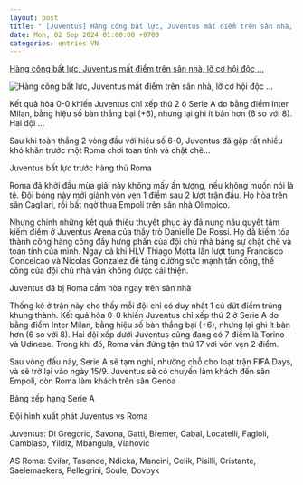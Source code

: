 ```yaml
---
layout: post
title: " [Juventus] Hàng công bất lực, Juventus mất điểm trên sân nhà, lỡ cơ hội độc ..."
date: Mon, 02 Sep 2024 01:00:00 +0700
categories: entries VN
---
```

[Hàng công bất lực, Juventus mất điểm trên sân nhà, lỡ cơ hội độc ...](https://thethaovanhoa.vn/hang-cong-bat-luc-juventus-mat-diem-tren-san-nha-lo-co-hoi-doc-chiem-ngoi-dau-serie-a-20240902063701592.htm)

![Hàng công bất lực, Juventus mất điểm trên sân nhà, lỡ cơ hội độc ...](https://thethaovanhoa.mediacdn.vn/thumb_w/1200/372676912336973824/2024/9/1/juve-vs-rom-17252323944011612989037-26-0-1031-1920-crop-1725233735477647024705.jpg)

Kết quả hòa 0-0 khiến Juventus chỉ xếp thứ 2 ở Serie A do bằng điểm Inter Milan, bằng hiệu số bàn thắng bại (+6), nhưng lại ghi ít bàn hơn (6 so với 8). Hai đội ...

Sau khi toàn thắng 2 vòng đầu với hiệu số 6-0, Juventus đã gặp rất nhiều khó khăn trước một Roma chơi toan tính và chặt chẽ...

Juventus bất lực trước hàng thủ Roma

Roma đã khởi đầu mùa giải này không mấy ấn tượng, nếu không muốn nói là tệ. Đội bóng này mới giành vỏn vẹn 1 điểm sau 2 lượt trận đầu. Họ hòa trên sân Cagliari, rồi bất ngờ thua Empoli trên sân nhà Olimpico.

Nhưng chính những kết quả thiếu thuyết phục ấy đã nung nấu quyết tâm kiếm điểm ở Juventus Arena của thầy trò Danielle De Rossi. Họ đã kiềm tỏa thành công hàng công đầy hưng phấn của đội chủ nhà bằng sự chặt chẽ và toan tính của mình. Ngay cả khi HLV Thiago Motta lần lượt tung Francisco Conceicao và Nicolas Gonzalez để tăng cường sức mạnh tấn công, thế công của đội chủ nhà vẫn không được cải thiện.

Juventus đã bị Roma cầm hòa ngay trên sân nhà

Thống kê ở trận này cho thấy mỗi đội chỉ có duy nhất 1 cú dứt điểm trúng khung thành. Kết quả hòa 0-0 khiến Juventus chỉ xếp thứ 2 ở Serie A do bằng điểm Inter Milan, bằng hiệu số bàn thắng bại (+6), nhưng lại ghi ít bàn hơn (6 so với 8). Hai đội xếp dưới Juventus cũng đang có 7 điểm là Torino và Udinese. Trong khi đó, Roma vẫn đứng tận thứ 17 với vỏn vẹn 2 điểm.

Sau vòng đấu này, Serie A sẽ tạm nghỉ, nhường chỗ cho loạt trận FIFA Days, và sẽ trở lại vào ngày 15/9. Juventus sẽ có chuyến làm khách đến sân Empoli, còn Roma làm khách trên sân Genoa

Bảng xếp hạng Serie A

Đội hình xuất phát Juventus vs Roma

Juventus: Di Gregorio, Savona, Gatti, Bremer, Cabal, Locatelli, Fagioli, Cambiaso, Yildiz, Mbangula, Vlahovic

AS Roma: Svilar, Tasende, Ndicka, Mancini, Celik, Pisilli, Cristante, Saelemaekers, Pellegrini, Soule, Dovbyk

